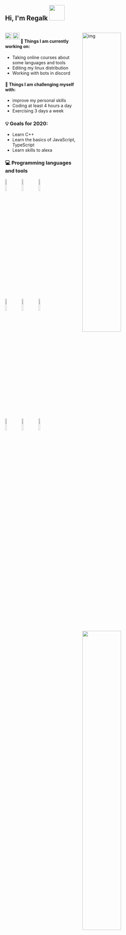 <h2> Hi, I'm Regalk <img src="https://media.giphy.com/media/l1J9RFoDzCDrkqtEc/giphy.gif" width="50"></h2>
<br/>
<a href="https://twitter.com/regalk2">
  <img align="left" alt="Hemant Joshi| Twitter" width="22px" src="https://cdn.jsdelivr.net/npm/simple-icons@v3/icons/twitter.svg" />
</a>
<a href="https://www.instagram.com/regalk_01/">
  <img align="left" alt="Instagram" width="22px" src="https://cdn.jsdelivr.net/npm/simple-icons@v3/icons/instagram.svg" />
</a>

<img align="right" alt="img" src="https://media.giphy.com/media/p4NLw3I4U0idi/giphy.gif" width="50%" height="auto" />

#### 🌱 Things I am currently working on: 
- Taking online courses about some languages and tools
- Editing my linux distribution
- Working with bots in discord 


#### :muscle: Things I am challenging myself with:
- improve my personal skills
- Coding at least 4 hours a day
- Exercising 3 days a week

### 💡 Goals for 2020:
- Learn C++
- Learn the basics of JavaScript, TypeScript
- Learn skills to alexa

<img width="50%" align="right" src="https://github-readme-stats.vercel.app/api?username=regalk13" />

### :computer: Programming languages and tools

<code><img width="10%" src="https://www.vectorlogo.zone/logos/java/java-ar21.svg"></code>
<code><img width="10%" src="https://www.vectorlogo.zone/logos/python/python-ar21.svg"></code>
<code><img width="10%" src="https://www.vectorlogo.zone/logos/linux/linux-ar21.svg"></code>
<br />
<code><img width="10%" src="https://www.vectorlogo.zone/logos/golang/golang-ar21.svg"></code>
<code><img width="10%" src="https://www.vectorlogo.zone/logos/mysql/mysql-ar21.svg"></code>
<code><img width="10%" src="https://www.vectorlogo.zone/logos/php/php-ar21.svg"></code>
<br />
<code><img width="10%" src="https://www.vectorlogo.zone/logos/apache/apache-ar21.svg"></code>
<code><img width="10%" src="https://www.vectorlogo.zone/logos/kotlinlang/kotlinlang-ar21.svg"></code>
<code><img width="10%" src="https://www.vectorlogo.zone/logos/git-scm/git-scm-ar21.svg"></code>
</p>
